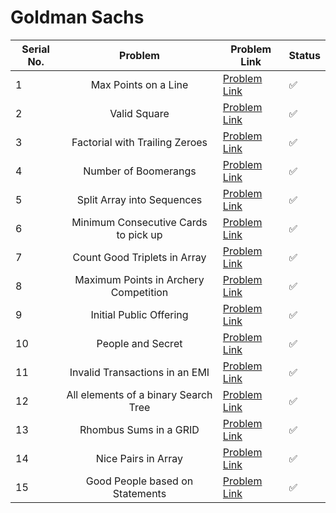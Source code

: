 # Goldman Sachs

| Serial No. | Problem | Problem Link | Status |
| ---------- |:-------:| ------------ | ------ |
| 1 | Max Points on a Line | [Problem Link](https://leetcode.com/problems/max-points-on-a-line/) | ✅ |
| 2 | Valid Square | [Problem Link](https://leetcode.com/problems/valid-square/) | ✅ |
| 3 | Factorial with Trailing Zeroes | [Problem Link](https://leetcode.com/problems/factorial-trailing-zeroes/) | ✅ |
| 4 | Number of Boomerangs | [Problem Link](https://leetcode.com/problems/number-of-boomerangs/) | ✅ |
| 5 | Split Array into Sequences | [Problem Link](https://leetcode.com/problems/split-array-into-consecutive-subsequences/) | ✅ |
| 6 | Minimum Consecutive Cards to pick up | [Problem Link](https://leetcode.com/problems/minimum-consecutive-cards-to-pick-up/) | ✅ |
| 7 | Count Good Triplets in Array | [Problem Link](https://leetcode.com/problems/count-good-triplets-in-an-array/) | ✅ |
| 8 | Maximum Points in Archery Competition | [Problem Link](https://leetcode.com/problems/maximum-points-in-an-archery-competition/) | ✅ |
| 9 | Initial Public Offering | [Problem Link](https://leetcode.com/problems/ipo/) | ✅ |
| 10 | People and Secret | [Problem Link](https://leetcode.com/problems/number-of-people-aware-of-a-secret/) | ✅ |
| 11 | Invalid Transactions in an EMI | [Problem Link](https://leetcode.com/problems/invalid-transactions/) | ✅ |
| 12 | All elements of a binary Search Tree | [Problem Link](https://leetcode.com/problems/all-elements-in-two-binary-search-trees/) | ✅ |
| 13 | Rhombus Sums in a GRID | [Problem Link](https://leetcode.com/problems/get-biggest-three-rhombus-sums-in-a-grid/) | ✅ |
| 14 | Nice Pairs in Array | [Problem Link](https://leetcode.com/problems/count-nice-pairs-in-an-array/) | ✅ |
| 15 | Good People based on Statements | [Problem Link](https://leetcode.com/problems/maximum-good-people-based-on-statements/) | ✅ |



